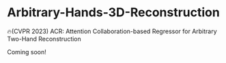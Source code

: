 # Arbitrary-Hands-3D-Reconstruction
🔥(CVPR 2023) ACR: Attention Collaboration-based Regressor for Arbitrary Two-Hand Reconstruction

Coming soon!

